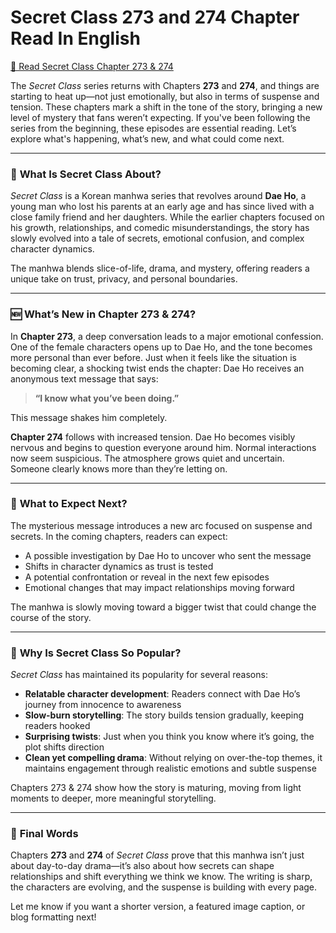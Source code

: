 # Secret Class 273 and 274 Chapter Read In English
<a href="https://beacons.ai/manhwahub" target="_blank" rel="nofollow noopener">📖 Read Secret Class Chapter 273 & 274 </a>


The *Secret Class* series returns with Chapters **273** and **274**, and things are starting to heat up—not just emotionally, but also in terms of suspense and tension. These chapters mark a shift in the tone of the story, bringing a new level of mystery that fans weren’t expecting. If you've been following the series from the beginning, these episodes are essential reading. Let’s explore what's happening, what’s new, and what could come next.

---

### 📖 **What Is Secret Class About?**

*Secret Class* is a Korean manhwa series that revolves around **Dae Ho**, a young man who lost his parents at an early age and has since lived with a close family friend and her daughters. While the earlier chapters focused on his growth, relationships, and comedic misunderstandings, the story has slowly evolved into a tale of secrets, emotional confusion, and complex character dynamics.

The manhwa blends slice-of-life, drama, and mystery, offering readers a unique take on trust, privacy, and personal boundaries.

---

### 🆕 **What’s New in Chapter 273 & 274?**

In **Chapter 273**, a deep conversation leads to a major emotional confession. One of the female characters opens up to Dae Ho, and the tone becomes more personal than ever before. Just when it feels like the situation is becoming clear, a shocking twist ends the chapter: Dae Ho receives an anonymous text message that says:

> **“I know what you’ve been doing.”**

This message shakes him completely.

**Chapter 274** follows with increased tension. Dae Ho becomes visibly nervous and begins to question everyone around him. Normal interactions now seem suspicious. The atmosphere grows quiet and uncertain. Someone clearly knows more than they’re letting on.

---

### 🔮 **What to Expect Next?**

The mysterious message introduces a new arc focused on suspense and secrets. In the coming chapters, readers can expect:

* A possible investigation by Dae Ho to uncover who sent the message
* Shifts in character dynamics as trust is tested
* A potential confrontation or reveal in the next few episodes
* Emotional changes that may impact relationships moving forward

The manhwa is slowly moving toward a bigger twist that could change the course of the story.

---

### 🌟 **Why Is Secret Class So Popular?**

*Secret Class* has maintained its popularity for several reasons:

* **Relatable character development**: Readers connect with Dae Ho’s journey from innocence to awareness
* **Slow-burn storytelling**: The story builds tension gradually, keeping readers hooked
* **Surprising twists**: Just when you think you know where it’s going, the plot shifts direction
* **Clean yet compelling drama**: Without relying on over-the-top themes, it maintains engagement through realistic emotions and subtle suspense

Chapters 273 & 274 show how the story is maturing, moving from light moments to deeper, more meaningful storytelling.

---

### 📝 **Final Words**

Chapters **273** and **274** of *Secret Class* prove that this manhwa isn’t just about day-to-day drama—it’s also about how secrets can shape relationships and shift everything we think we know. The writing is sharp, the characters are evolving, and the suspense is building with every page.


Let me know if you want a shorter version, a featured image caption, or blog formatting next!
